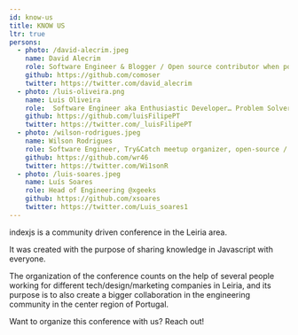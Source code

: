 ```yaml
---
id: know-us
title: KNOW US
ltr: true
persons:
  - photo: /david-alecrim.jpeg
    name: David Alecrim
    role: Software Engineer & Blogger / Open source contributor when possible
    github: https://github.com/comoser
    twitter: https://twitter.com/david_alecrim
  - photo: /luis-oliveira.png
    name: Luis Oliveira
    role:  Software Engineer aka Enthusiastic Developer… Problem Solver 
    github: https://github.com/luisFilipePT
    twitter: https://twitter.com/_luisFilipePT
  - photo: /wilson-rodrigues.jpeg
    name: Wilson Rodrigues
    role: Software Engineer, Try&Catch meetup organizer, open-source / linux enthusiast
    github: https://github.com/wr46
    twitter: https://twitter.com/Wi1sonR
  - photo: /luis-soares.jpeg
    name: Luís Soares
    role: Head of Engineering @xgeeks
    github: https://github.com/xsoares
    twitter: https://twitter.com/Luis_soares1
---
```


indexjs is a community driven conference in the Leiria area.

It was created with the purpose of sharing knowledge in Javascript with everyone.

The organization of the conference counts on the help of several people working for different tech/design/marketing companies in Leiria, and its purpose is to also create a bigger collaboration in the engineering community in the center region of Portugal.

Want to organize this conference with us? Reach out!